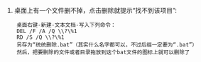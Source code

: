 
1. 桌面上有一个文件删不掉，点击删除就提示“找不到该项目”:
```
	桌面右键-新建-文本文档-写入下列命令：  
	DEL /F /A /Q \\?\%1  
	RD /S /Q \\?\%1  
	另存为“统统删除.bat”（其实什么名字都可以，不过后缀一定要为“.bat”）
	然后，把要删除的文件或者目录拖放到这个bat文件的图标上就可以删除了
```
